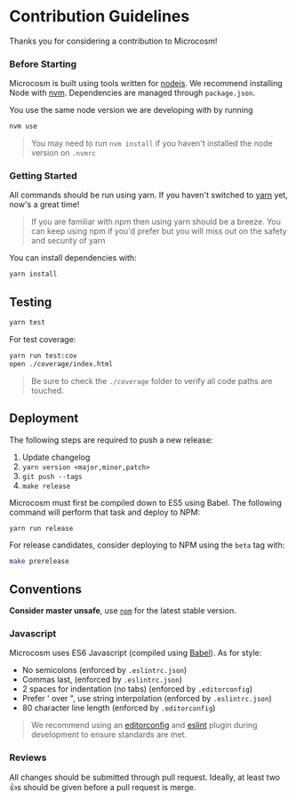 # Contribution Guidelines

Thanks you for considering a contribution to Microcosm!

### Before Starting

Microcosm is built using tools written for
[nodejs](http://nodejs.org). We recommend installing Node with
[nvm](https://github.com/creationix/nvm). Dependencies are managed
through `package.json`.

You use the same node version we are developing with by running

```bash
nvm use
```

> You may need to run `nvm install` if you haven't installed the node version on `.nvmrc`

### Getting Started

All commands should be run using yarn. If you haven't switched to [yarn](https://yarnpkg.com/en/) yet, now's a great time!

> If you are familiar with npm then using yarn should be a breeze. You can keep using npm if you'd prefer but you will miss out on the safety and security of yarn

You can install dependencies with:

```bash
yarn install
```

## Testing

```bash
yarn test
```

For test coverage:

```bash
yarn run test:cov
open ./coverage/index.html
```

> Be sure to check the `./coverage` folder to verify all code paths are
touched.

## Deployment

The following steps are required to push a new release:

1. Update changelog
2. `yarn version <major,minor,patch>`
3. `git push --tags`
4. `make release`


Microcosm must first be compiled down to ES5 using Babel. The
following command will perform that task and deploy to NPM:

```bash
yarn run release
```

For release candidates, consider deploying to NPM using the `beta` tag
with:

```bash
make prerelease
```

## Conventions

**Consider master unsafe**, use [`npm`](https://www.npmjs.com/package/microcosm) for the latest stable version.

### Javascript

Microcosm uses ES6 Javascript (compiled using [Babel](babeljs.io)). As
for style:

- No semicolons (enforced by `.eslintrc.json`)
- Commas last, (enforced by `.eslintrc.json`)
- 2 spaces for indentation (no tabs) (enforced by `.editorconfig`)
- Prefer ' over ", use string interpolation (enforced by `.eslintrc.json`)
- 80 character line length (enforced by `.editorconfig`)

> We recommend using an [editorconfig](http://editorconfig.org/) and [eslint](http://eslint.org/) plugin during development to ensure standards are met.

### Reviews

All changes should be submitted through pull request. Ideally, at
least two :+1:s should be given before a pull request is merge.
